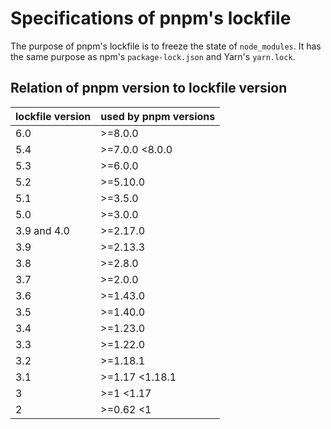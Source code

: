 # Specifications of pnpm's lockfile

The purpose of pnpm's lockfile is to freeze the state of `node_modules`. It has the same purpose as npm's `package-lock.json` and Yarn's `yarn.lock`.

## Relation of pnpm version to lockfile version

| lockfile version | used by pnpm versions |
| --   | --             |
| 6.0  | >=8.0.0
| 5.4  | >=7.0.0 <8.0.0 |
| 5.3  | >=6.0.0       |
| 5.2  | >=5.10.0       |
| 5.1  | >=3.5.0       |
| 5.0  | >=3.0.0       |
| 3.9 and 4.0  | >=2.17.0       |
| 3.9  | >=2.13.3       |
| 3.8  | >=2.8.0       |
| 3.7  | >=2.0.0       |
| 3.6  | >=1.43.0       |
| 3.5  | >=1.40.0       |
| 3.4  | >=1.23.0       |
| 3.3  | >=1.22.0       |
| 3.2  | >=1.18.1       |
| 3.1  | >=1.17 <1.18.1 |
| 3    | >=1 <1.17      |
| 2    | >=0.62 <1      |
